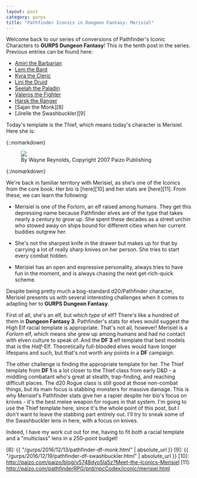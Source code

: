 ```yaml
---
layout: post
category: gurps
title: "Pathfinder Iconics in Dungeon Fantasy: Merisiel"
---
```


Welcome back to our series of conversions of Pathfinder's Iconic Characters to
**GURPS Dungeon Fantasy**! This is the tenth post in the series. Previous
entries can be found here:

- [Amiri the Barbarian][1]
- [Lem the Bard][2]
- [Kyra the Cleric][3]
- [Lini the Druid][4]
- [Seelah the Paladin][5]
- [Valeros the Fighter][6]
- [Harsk the Ranger][7]
- [Sajan the Monk][8]
- [Jirelle the Swashbuckler][9]

Today's template is the Thief, which means today's character is Merisiel. Here
she is:

{::nomarkdown}
<figure>
  <img src="{{ "/assets/Merisiel.jpg" | absolute_url }}"/>
  <figcaption>By Wayne Reynolds, Copyright 2007 Paizo Publishing</figcaption>
</figure>
{:/nomarkdown}

We're back in familiar territory with Merisiel, as she's one of the Iconics from
the core book. Her bio is [here][10] and her stats are [here][11]. From these,
we can learn the following:

- Merisiel is one of the Forlorn, an elf raised among humans. They get this
  depressing name because Pathfinder elves are of the type that takes nearly a
  century to grow up. She spent these decades as a street urchin who stowed away
  on ships bound for different cities when her current buddies outgrew her.

- She's not the sharpest knife in the drawer but makes up for that by carrying a
  lot of really sharp knives on her person. She tries to start every combat
  hidden.

- Merisiel has an open and expressive personality, always tries to have fun in
  the moment, and is always chasing the next get-rich-quick scheme.

Despite being pretty much a bog-standard d20/Pathfinder character, Merisiel
presents us with several interesting challenges when it comes to adapting her to
**GURPS Dungeon Fantasy**.

First of all, she's an elf, but _which type_ of elf?  There's like a hundred of
them in **Dungeon Fantasy 3**. Pathfinder's stats for elves would suggest the
High Elf racial template is appropriate. That's not all, however! Merisiel is a
_Forlorn_ elf, which means she grew up among humans and had no contact with
elven culture to speak of. And the **DF 3** elf template that best models that
is the _Half_-Elf. Theoretically full-blooded elves would have longer lifespans
and such, but that's not worth any points in a **DF** campaign.

The other challenge is finding the appropriate template for her. The Thief
template from **DF 1** is a lot closer to the Thief class from early D&D - a
middling combatant who's great at stealth, trap-finding, and reaching difficult
places. The d20 Rogue class is still good at those non-combat things, but its
main focus is stabbing monsters for massive damage. This is why Merisiel's
Pathfinder stats give her a rapier despite her bio's focus on knives - it's the
best melee weapon for rogues in that system. I'm going to use the Thief template
here, since it's the whole point of this post, but I don't want to leave the
stabbing part entirely out. I'll try to sneak some of the Swashbuckler lens in
here, with a focus on knives.

Indeed, I have my work cut out for me, having to fit _both_ a racial template
and a "multiclass" lens in a 250-point budget!

[1]: https://bira.github.io/octopus-carnival/gurps/2016/10/02/pathfinder-df-barbarian.html
[2]: https://bira.github.io/octopus-carnival/gurps/2016/10/08/pathfinder-df-bard.html
[3]: https://bira.github.io/octopus-carnival/gurps/2016/10/15/pathfinder-df-cleric.html
[4]: https://bira.github.io/octopus-carnival/gurps/2016/10/23/pathfinder-df-druid.html
[5]: https://bira.github.io/octopus-carnival/gurps/2016/11/20/pathfinder-df-paladin.html
[6]: https://bira.github.io/octopus-carnival/gurps/2016/11/27/pathfinder-df-knight.html
[7]: https://bira.github.io/octopus-carnival/gurps/2016/12/05/pathfinder-df-ranger.html
[8]: {{ "/gurps/2016/12/13/pathfinder-df-monk.html" | absolute_url }}
[9]: {{ "/gurps/2016/12/19/pathfinder-df-swashbuckler.html" | absolute_url }}
[10]: http://paizo.com/paizo/blog/v5748dyo5la5z?Meet-the-Iconics-Merisiel
[11]: http://paizo.com/pathfinderRPG/prd/npcCodex/iconic/merisiel.html
